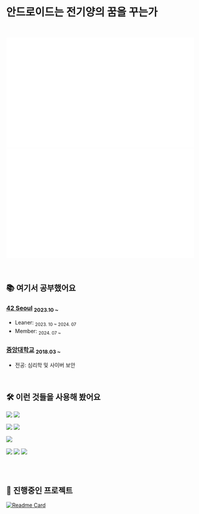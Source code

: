 # 안드로이드는 전기양의 꿈을 꾸는가

<br/>

![](https://github.com/sayoonnn/github-stats-transparent/blob/output/generated/overview.svg)
![](https://github.com/sayoonnn/github-stats-transparent/blob/output/generated/languages.svg)

<br/>

## 📚 여기서 공부했어요

### [42 Seoul](https://42seoul.kr/) <sub> 2023.10 ~ </sub>

- Leaner: <sub>2023. 10 ~ 2024. 07<sub/>
- Member: <sub>2024. 07 ~ <sub/>

### [중앙대학교](https://www.cau.ac.kr/index.do) <sub> 2018.03 ~ </sub>
- 전공: 심리학 및 사이버 보안

<br/>

## 🛠️ 이런 것들을 사용해 봤어요

![](https://img.shields.io/badge/c-A8B9CC?style=for-the-badge&logo=c&logoColor=white)
![](https://img.shields.io/badge/cmake-064F8C?style=for-the-badge&logo=cmake&logoColor=white)
<br/>

![](https://img.shields.io/badge/docker-2496ED?style=for-the-badge&logo=docker&logoColor=white)
![](https://img.shields.io/badge/docker_compose-2496ED?style=for-the-badge&logo=docker&logoColor=white)
<br/>

![](https://img.shields.io/badge/c++-00599C?style=for-the-badge&logo=cplusplus&logoColor=white)
<br/>

![](https://img.shields.io/badge/python-3776AB?style=for-the-badge&logo=python&logoColor=white)
![](https://img.shields.io/badge/django-092E20?style=for-the-badge&logo=django&logoColor=white)
![](https://img.shields.io/badge/socketio-red?style=for-the-badge&logo=socketdotio&logoColor=white)

<br/>
<br/>

## 🔭 진행중인 프로젝트 
[![Readme Card](https://github-readme-stats.vercel.app/api/pin/?username=taco-official&repo=klkl-client)](https://github.com/taco-official/klkl-client)

<br/>

<!--
**sayoonnn/sayoonnn** is a ✨ _special_ ✨ repository because its `README.md` (this file) appears on your GitHub profile.

Here are some ideas to get you started:

- 🔭 I’m currently working on ...
- 🌱 I’m currently learning ...
- 👯 I’m looking to collaborate on ...
- 🤔 I’m looking for help with ...
- 💬 Ask me about ...
- 📫 How to reach me: ...
- 😄 Pronouns: ...
- ⚡ Fun fact: ...
-->
